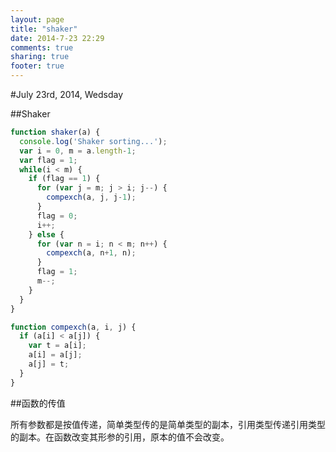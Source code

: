 ```yaml
---
layout: page
title: "shaker"
date: 2014-7-23 22:29
comments: true
sharing: true
footer: true
---
```


#July 23rd, 2014, Wedsday

##Shaker

```javascript
function shaker(a) {
  console.log('Shaker sorting...');
  var i = 0, m = a.length-1;
  var flag = 1;
  while(i < m) {
    if (flag == 1) {
      for (var j = m; j > i; j--) {
        compexch(a, j, j-1);
      }
      flag = 0;
      i++;
    } else {
      for (var n = i; n < m; n++) {
        compexch(a, n+1, n);
      }
      flag = 1;
      m--;
    }
  }
}

function compexch(a, i, j) {
  if (a[i] < a[j]) {
    var t = a[i];
    a[i] = a[j];
    a[j] = t;
  }
}
```

##函数的传值

所有参数都是按值传递，简单类型传的是简单类型的副本，引用类型传递引用类型的副本。在函数改变其形参的引用，原本的值不会改变。